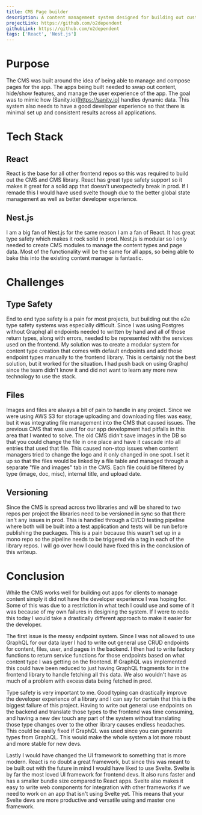 ```yaml
---
title: CMS Page builder
description: A content management system designed for building out custom apps with a page builder.
projectLink: https://github.com/o2dependent
githubLink: https://github.com/o2dependent
tags: ['React', 'Nest.js']
---
```


# Purpose

The CMS was built around the idea of being able to manage and compose pages for the app. The apps being built needed to swap out content, hide/show features, and manage the user experience of the app. The goal was to mimic how (Sanity.io)[https://sanity.io] handles dynamic data. This system also needs to have a good developer experience so that there is minimal set up and consistent results across all applications.

# Tech Stack

## React

React is the base for all other frontend repos so this was required to build out the CMS and CMS library. React has great type safety support so it makes it great for a solid app that doesn't unexpectedly break in prod. If I remade this I would have used svelte though due to the better global state management as well as better developer experience.

## Nest.js

I am a big fan of Nest.js for the same reason I am a fan of React. It has great type safety which makes it rock solid in prod. Nest.js is modular so I only needed to create CMS modules to manage the content types and page data. Most of the functionality will be the same for all apps, so being able to bake this into the existing content manager is fantastic.

# Challenges

## Type Safety

End to end type safety is a pain for most projects, but building out the e2e type safety systems was especially difficult. Since I was using Postgres without Graphql all endpoints needed to written by hand and all of those return types, along with errors, needed to be represented with the services used on the frontend. My solution was to create a modular system for content type creation that comes with default endpoints and add those endpoint types manually to the frontend library. This is certainly not the best solution, but it worked for the situation. I had push back on using Graphql since the team didn't know it and did not want to learn any more new technology to use the stack.

## Files

Images and files are always a bit of pain to handle in any project. Since we were using AWS S3 for storage uploading and downloading files was easy, but it was integrating file management into the CMS that caused issues. The previous CMS that was used for our app development had pitfalls in this area that I wanted to solve. The old CMS didn't save images in the DB so that you could change the file in one place and have it cascade into all entries that used that file. This caused non-stop issues when content managers tried to change the logo and it only changed in one spot. I set it up so that the files would be linked by a file table and managed through a separate "file and images" tab in the CMS. Each file could be filtered by type (image, doc, misc), internal title, and upload date.

## Versioning

Since the CMS is spread across two libraries and will be shared to two repos per project the libraries need to be versioned in sync so that there isn't any issues in prod. This is handled through a CI/CD testing pipeline where both will be built into a test application and tests will be run before publishing the packages. This is a pain because this wasn't set up in a mono repo so the pipeline needs to be triggered via a tag in each of the library repos. I will go over how I could have fixed this in the conclusion of this writeup.

# Conclusion

While the CMS works well for building out apps for clients to manage content simply it did not have the developer experience I was hoping for. Some of this was due to a restriction in what tech I could use and some of it was because of my own failures in designing the system. If I were to redo this today I would take a drastically different approach to make it easier for the developer.

The first issue is the messy endpoint system. Since I was not allowed to use GraphQL for our data layer I had to write out general use CRUD endpoints for content, files, user, and pages in the backend. I then had to write factory functions to return service functions for those endpoints based on what content type I was getting on the frontend. If GraphQL was implemented this could have been reduced to just having GraphQL fragments for in the frontend library to handle fetching all this data. We also wouldn't have as much of a problem with excess data being fetched in prod.

Type safety is very important to me. Good typing can drastically improve the developer experience of a library and I can say for certain that this is the biggest failure of this project. Having to write out general use endpoints on the backend and translate those types to the frontend was time consuming, and having a new dev touch any part of the system without translating those type changes over to the other library causes endless headaches. This could be easily fixed if GraphQL was used since you can generate types from GraphQL. This would make the whole system a lot more robust and more stable for new devs.

Lastly I would have changed the UI framework to something that is more modern. React is no doubt a great framework, but since this was meant to be built out with the future in mind I would have liked to use Svelte. Svelte is by far the most loved UI framework for frontend devs. It also runs faster and has a smaller bundle size compared to React apps. Svelte also makes it easy to write web components for integration with other frameworks if we need to work on an app that isn't using Svelte yet. This means that your Svelte devs are more productive and versatile using and master one framework.
